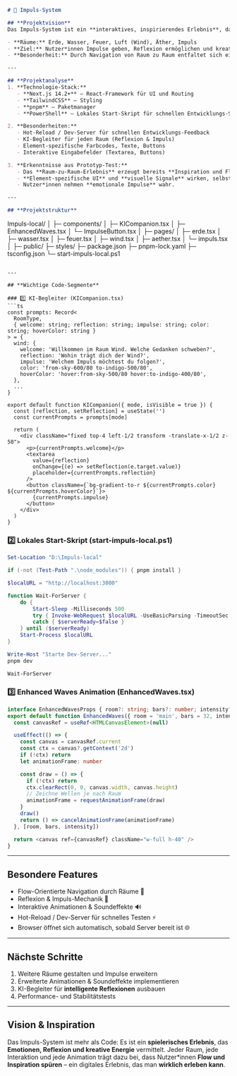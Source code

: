 
```markdown
# 🌟 Impuls-System

## **Projektvision**
Das Impuls-System ist ein **interaktives, inspirierendes Erlebnis**, das Nutzer*innen durch verschiedene „Räume“ navigiert, jeder Raum mit einem eigenen **Element, Impuls und emotionalen Schwerpunkt**. Ziel ist es, eine **vernetzende, flow-orientierte Erfahrung** zu schaffen, die **visuell, auditiv und interaktiv** wirkt.

- **Räume:** Erde, Wasser, Feuer, Luft (Wind), Äther, Impuls
- **Ziel:** Nutzer*innen Impulse geben, Reflexion ermöglichen und kreative Energie fördern.
- **Besonderheit:** Durch Navigation von Raum zu Raum entfaltet sich eine **Dynamik von Interaktion und Inspiration**.

---

## **Projektanalyse**
1. **Technologie-Stack:**
   - **Next.js 14.2+** – React-Framework für UI und Routing
   - **TailwindCSS** – Styling
   - **pnpm** – Paketmanager
   - **PowerShell** – Lokales Start-Skript für schnellen Entwicklungs-Start

2. **Besonderheiten:**
   - Hot-Reload / Dev-Server für schnellen Entwicklungs-Feedback
   - KI-Begleiter für jeden Raum (Reflexion & Impuls)
   - Element-spezifische Farbcodes, Texte, Buttons
   - Interaktive Eingabefelder (Textarea, Buttons)

3. **Erkenntnisse aus Prototyp-Test:**
   - Das **Raum-zu-Raum-Erlebnis** erzeugt bereits **Inspiration und Flow**.
   - **Element-spezifische UI** und **visuelle Signale** wirken, selbst in frühen Prototypen.
   - Nutzer*innen nehmen **emotionale Impulse** wahr.

---

## **Projektstruktur**

```

Impuls-local/
│
├─ components/
│  ├─ KICompanion.tsx
│  ├─ EnhancedWaves.tsx
│  └─ ImpulseButton.tsx
│
├─ pages/
│  ├─ erde.tsx
│  ├─ wasser.tsx
│  ├─ feuer.tsx
│  ├─ wind.tsx
│  ├─ aether.tsx
│  └─ impuls.tsx
│
├─ public/
├─ styles/
├─ package.json
├─ pnpm-lock.yaml
├─ tsconfig.json
└─ start-impuls-local.ps1

````

---

## **Wichtige Code-Segmente**

### 1️⃣ KI-Begleiter (KICompanion.tsx)
```ts
const prompts: Record<
  RoomType,
  { welcome: string; reflection: string; impulse: string; color: string; hoverColor: string }
> = {
  wind: {
    welcome: 'Willkommen im Raum Wind. Welche Gedanken schweben?',
    reflection: 'Wohin trägt dich der Wind?',
    impulse: 'Welchem Impuls möchtest du folgen?',
    color: 'from-sky-600/80 to-indigo-500/80',
    hoverColor: 'hover:from-sky-500/80 hover:to-indigo-400/80',
  },
  ...
}

export default function KICompanion({ mode, isVisible = true }) {
  const [reflection, setReflection] = useState('')
  const currentPrompts = prompts[mode]

  return (
    <div className="fixed top-4 left-1/2 transform -translate-x-1/2 z-50">
      <p>{currentPrompts.welcome}</p>
      <textarea
        value={reflection}
        onChange={(e) => setReflection(e.target.value)}
        placeholder={currentPrompts.reflection}
      />
      <button className={`bg-gradient-to-r ${currentPrompts.color} ${currentPrompts.hoverColor}`}>
        {currentPrompts.impulse}
      </button>
    </div>
  )
}
````

### 2️⃣ Lokales Start-Skript (start-impuls-local.ps1)

```powershell
Set-Location "D:\Impuls-local"

if (-not (Test-Path ".\node_modules")) { pnpm install }

$localURL = "http://localhost:3000"

function Wait-ForServer {
    do {
        Start-Sleep -Milliseconds 500
        try { Invoke-WebRequest $localURL -UseBasicParsing -TimeoutSec 1 | Out-Null; $serverReady=$true }
        catch { $serverReady=$false }
    } until ($serverReady)
    Start-Process $localURL
}

Write-Host "Starte Dev-Server..."
pnpm dev

Wait-ForServer
```

### 3️⃣ Enhanced Waves Animation (EnhancedWaves.tsx)

```ts
interface EnhancedWavesProps { room?: string; bars?: number; intensity?: number }
export default function EnhancedWaves({ room = 'main', bars = 32, intensity = 0.5 }: EnhancedWavesProps) {
  const canvasRef = useRef<HTMLCanvasElement>(null)

  useEffect(() => {
    const canvas = canvasRef.current
    const ctx = canvas?.getContext('2d')
    if (!ctx) return
    let animationFrame: number

    const draw = () => {
      if (!ctx) return
      ctx.clearRect(0, 0, canvas.width, canvas.height)
      // Zeichne Wellen je nach Raum
      animationFrame = requestAnimationFrame(draw)
    }
    draw()
    return () => cancelAnimationFrame(animationFrame)
  }, [room, bars, intensity])

  return <canvas ref={canvasRef} className="w-full h-40" />
}
```

---

## **Besondere Features**

* Flow-Orientierte Navigation durch Räume 🌌
* Reflexion & Impuls-Mechanik 📝
* Interaktive Animationen & Soundeffekte 🔊
* Hot-Reload / Dev-Server für schnelles Testen ⚡
* Browser öffnet sich automatisch, sobald Server bereit ist 🌐

---

## **Nächste Schritte**

1. Weitere Räume gestalten und Impulse erweitern
2. Erweiterte Animationen & Soundeffekte implementieren
3. KI-Begleiter für **intelligente Reflexionen** ausbauen
4. Performance- und Stabilitätstests

---

## **Vision & Inspiration**

Das Impuls-System ist mehr als Code: Es ist ein **spielerisches Erlebnis**, das **Emotionen, Reflexion und kreative Energie** vermittelt. Jeder Raum, jede Interaktion und jede Animation trägt dazu bei, dass Nutzer\*innen **Flow und Inspiration spüren** – ein digitales Erlebnis, das man **wirklich erleben kann**.

```

